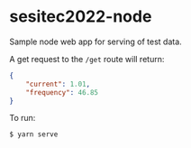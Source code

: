 # sesitec2022-node

Sample node web app for serving of test data.

A get request to the `/get` route will return:

```json
{
	"current": 1.01,
	"frequency": 46.85
}

```

To run:

```console
$ yarn serve
```